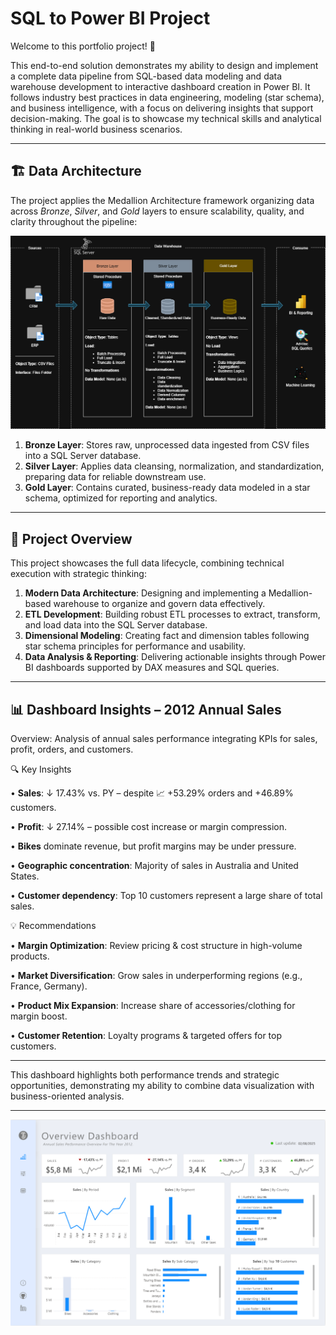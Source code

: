 # SQL to Power BI Project

Welcome to this portfolio project! 🚀

This end-to-end solution demonstrates my ability to design and implement a complete data pipeline from SQL-based data modeling and data warehouse development to interactive dashboard creation in Power BI.
It follows industry best practices in data engineering, modeling (star schema), and business intelligence, with a focus on delivering insights that support decision-making.
The goal is to showcase my technical skills and analytical thinking in real-world business scenarios.

---
## 🏗️ Data Architecture

The project applies the Medallion Architecture framework organizing data across *Bronze*, *Silver*, and *Gold* layers to ensure scalability, quality, and clarity throughout the pipeline:

![Data Architecture](docs/data_architecture.png)

1. **Bronze Layer**: Stores raw, unprocessed data ingested from CSV files into a SQL Server database.
2. **Silver Layer**: Applies data cleansing, normalization, and standardization, preparing data for reliable downstream use.
3. **Gold Layer**: Contains curated, business-ready data modeled in a star schema, optimized for reporting and analytics.

---
## 📖 Project Overview

This project showcases the full data lifecycle, combining technical execution with strategic thinking:

1. **Modern Data Architecture**: Designing and implementing a Medallion-based warehouse to organize and govern data effectively.
2. **ETL Development**: Building robust ETL processes to extract, transform, and load data into the SQL Server database.
3. **Dimensional Modeling**: Creating fact and dimension tables following star schema principles for performance and usability.
4. **Data Analysis & Reporting**: Delivering actionable insights through Power BI dashboards supported by DAX measures and SQL queries.

---
## 📊 Dashboard Insights – 2012 Annual Sales
Overview: Analysis of annual sales performance integrating KPIs for sales, profit, orders, and customers.

🔍 Key Insights

   • **Sales**: ↓ 17.43% vs. PY – despite 📈 +53.29% orders and +46.89% customers.

   • **Profit**: ↓ 27.14% – possible cost increase or margin compression.

   • **Bikes** dominate revenue, but profit margins may be under pressure.

   • **Geographic concentration**: Majority of sales in Australia and United States.

   • **Customer dependency**: Top 10 customers represent a large share of total sales.

💡 Recommendations

   • **Margin Optimization**: Review pricing & cost structure in high-volume products.
   
   • **Market Diversification**: Grow sales in underperforming regions (e.g., France, Germany).

   • **Product Mix Expansion**: Increase share of accessories/clothing for margin boost.
  
   • **Customer Retention**: Loyalty programs & targeted offers for top customers.

---

This dashboard highlights both performance trends and strategic opportunities, demonstrating my ability to combine data visualization with business-oriented analysis.

---
![sales_dashboard](power_bi/sales_dashboard.png)
